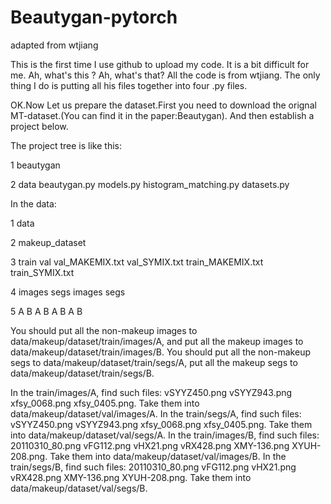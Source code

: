 # Beautygan-pytorch
adapted from wtjiang

This is the first time I use github to upload my code. It is a bit difficult for me. Ah, what's this ? Ah, what's that?
All the code is from wtjiang. The only thing I do is putting all his files together into four .py files.

OK.Now Let us prepare the dataset.First you need to download the orignal MT-dataset.(You can find it in the paper:Beautygan).
And then establish a project below.


The project tree is like this:

1       beautygan

2      data          beautygan.py  models.py   histogram_matching.py  datasets.py

In the data:

1      data

2     makeup_dataset

3    train           val        val_MAKEMIX.txt   val_SYMIX.txt  train_MAKEMIX.txt  train_SYMIX.txt

4  images segs   images segs

5  A  B   A  B   A   B  A  B


You should put all the non-makeup images to data/makeup/dataset/train/images/A, and put all the makeup images to data/makeup/dataset/train/images/B.
You should put all the non-makeup segs to data/makeup/dataset/train/segs/A, put all the makeup segs to data/makeup/dataset/train/segs/B. 

In the train/images/A, find such files: vSYYZ450.png   vSYYZ943.png  xfsy_0068.png  xfsy_0405.png. Take them into  data/makeup/dataset/val/images/A.
In the train/segs/A, find such files: vSYYZ450.png   vSYYZ943.png  xfsy_0068.png  xfsy_0405.png. Take them into  data/makeup/dataset/val/segs/A.
In the train/images/B, find such files: 20110310_80.png   vFG112.png  vHX21.png  vRX428.png  XMY-136.png  XYUH-208.png. Take them into  data/makeup/dataset/val/images/B.
In the train/segs/B, find such files: 20110310_80.png   vFG112.png  vHX21.png  vRX428.png  XMY-136.png  XYUH-208.png. Take them into  data/makeup/dataset/val/segs/B.




